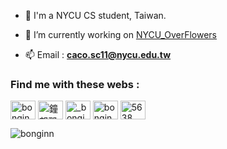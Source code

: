 - 📖 I'm a NYCU CS student, Taiwan.

- 🔭 I’m currently working on [NYCU_OverFlowers](https://github.com/Kai-0530/NYCU_OverFlowers)

- 📫 Email : **caco.sc11@nycu.edu.tw**

<h3 align="left">Find me with these webs :</h3>
<p align="left">
<a href="https://kaggle.com/bonginn" target="blank"><img align="center" src="https://raw.githubusercontent.com/rahuldkjain/github-profile-readme-generator/master/src/images/icons/Social/kaggle.svg" alt="bonginn" height="30" width="40" /></a>
<a href="https://www.facebook.com/profile.php?id=100007331499275&mibextid=kFxxJD" target="blank"><img align="center" src="https://raw.githubusercontent.com/rahuldkjain/github-profile-readme-generator/master/src/images/icons/Social/facebook.svg" alt="鐘邦郡" height="30" width="40" /></a>
<a href="https://instagram.com/_bongin_" target="blank"><img align="center" src="https://raw.githubusercontent.com/rahuldkjain/github-profile-readme-generator/master/src/images/icons/Social/instagram.svg" alt="_bongin_" height="30" width="40" /></a>
<a href="https://codeforces.com/profile/bonginn" target="blank"><img align="center" src="https://raw.githubusercontent.com/rahuldkjain/github-profile-readme-generator/master/src/images/icons/Social/codeforces.svg" alt="bonginn" height="30" width="40" /></a>
<a href="https://discord.gg/bonginn" target="blank"><img align="center" src="https://raw.githubusercontent.com/rahuldkjain/github-profile-readme-generator/master/src/images/icons/Social/discord.svg" alt="5638" height="30" width="40" /></a>
</p>

<p>&nbsp;<img align="left" src="https://github-readme-stats.vercel.app/api?username=bonginn&show_icons=true&locale=en&theme=tokyonight" alt="bonginn" /></p>
